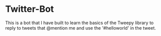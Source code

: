 # Twitter-Bot
This is a bot that I have built to learn the basics of the Tweepy library to reply to tweets that @mention me and use the '#helloworld' in the tweet.
